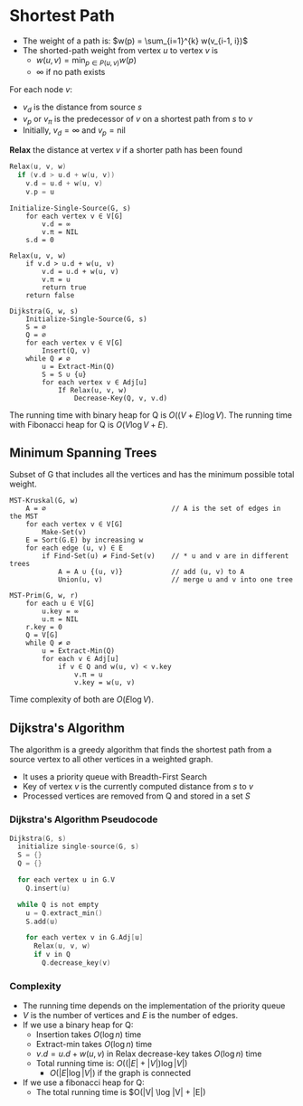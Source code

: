 # Shortest Path

- The weight of a path is: $w(p) = \sum_{i=1}^{k} w(v_{i-1, i})$
- The shorted-path weight from vertex $u$ to vertex $v$ is
  - $w(u, v) = \min_{p \in P(u, v)} w(p)$
  - $\infty$ if no path exists

For each node $v$:

- $v_d$ is the distance from source $s$
- $v_p$ or $v_{\pi}$ is the predecessor of $v$ on a shortest path from $s$ to $v$
- Initially, $v_d = \infty$ and $v_p = \text{nil}$

**Relax** the distance at vertex $v$ if a shorter path has been found

```c
Relax(u, v, w)
  if (v.d > u.d + w(u, v))
    v.d = u.d + w(u, v)
    v.p = u
```

```text
Initialize-Single-Source(G, s)
    for each vertex v ∈ V[G]
        v.d = ∞
        v.π = NIL
    s.d = 0
```

```text
Relax(u, v, w)
    if v.d > u.d + w(u, v)
        v.d = u.d + w(u, v)
        v.π = u
        return true
    return false
```

```text
Dijkstra(G, w, s)
    Initialize-Single-Source(G, s)
    S = ∅
    Q = ∅
    for each vertex v ∈ V[G]
        Insert(Q, v)
    while Q ≠ ∅
        u = Extract-Min(Q)
        S = S ∪ {u}
        for each vertex v ∈ Adj[u]
            If Relax(u, v, w)
                Decrease-Key(Q, v, v.d)
```

The running time with binary heap for Q is $O((V + E) \log V)$.
The running time with Fibonacci heap for Q is $O(V \log V + E)$.

## Minimum Spanning Trees

Subset of G that includes all the vertices and has the minimum possible total weight.

```text
MST-Kruskal(G, w)
    A = ∅                               // A is the set of edges in the MST
    for each vertex v ∈ V[G]
        Make-Set(v)
    E = Sort(G.E) by increasing w
    for each edge (u, v) ∈ E
        if Find-Set(u) ≠ Find-Set(v)    // * u and v are in different trees
            A = A ∪ {(u, v)}            // add (u, v) to A
            Union(u, v)                 // merge u and v into one tree
```

```text
MST-Prim(G, w, r)
    for each u ∈ V[G]
        u.key = ∞
        u.π = NIL
    r.key = 0
    Q = V[G]
    while Q ≠ ∅
        u = Extract-Min(Q)
        for each v ∈ Adj[u]
            if v ∈ Q and w(u, v) < v.key
                v.π = u
                v.key = w(u, v)
```

Time complexity of both are $O(E \log V)$.

## Dijkstra's Algorithm

The algorithm is a greedy algorithm that finds the shortest path from a source vertex to all other vertices in a weighted graph.

- It uses a priority queue with Breadth-First Search
- Key of vertex $v$ is the currently computed distance from $s$ to $v$
- Processed vertices are removed from Q and stored in a set $S$

### Dijkstra's Algorithm Pseudocode

```c
Dijkstra(G, s)
  initialize single-source(G, s)
  S = {}
  Q = {}

  for each vertex u in G.V
    Q.insert(u)

  while Q is not empty
    u = Q.extract_min()
    S.add(u)

    for each vertex v in G.Adj[u]
      Relax(u, v, w)
      if v in Q
        Q.decrease_key(v)
```

### Complexity

- The running time depends on the implementation of the priority queue
- $V$ is the number of vertices and $E$ is the number of edges.
- If we use a binary heap for Q:
  - Insertion takes $O(\log n)$ time
  - Extract-min takes $O(\log n)$ time
  - $v.d = u.d + w(u, v)$ in Relax decrease-key takes $O(\log n)$ time
  - Total running time is: $O((|E| + |V|) \log|V|)$
    - $O(|E| \log|V|)$ if the graph is connected
- If we use a fibonacci heap for Q:
  - The total running time is $O(|V| \log |V| + |E|)
